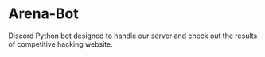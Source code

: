 # Arena-Bot
Discord Python bot designed to handle our server and check out the results of competitive hacking website.
